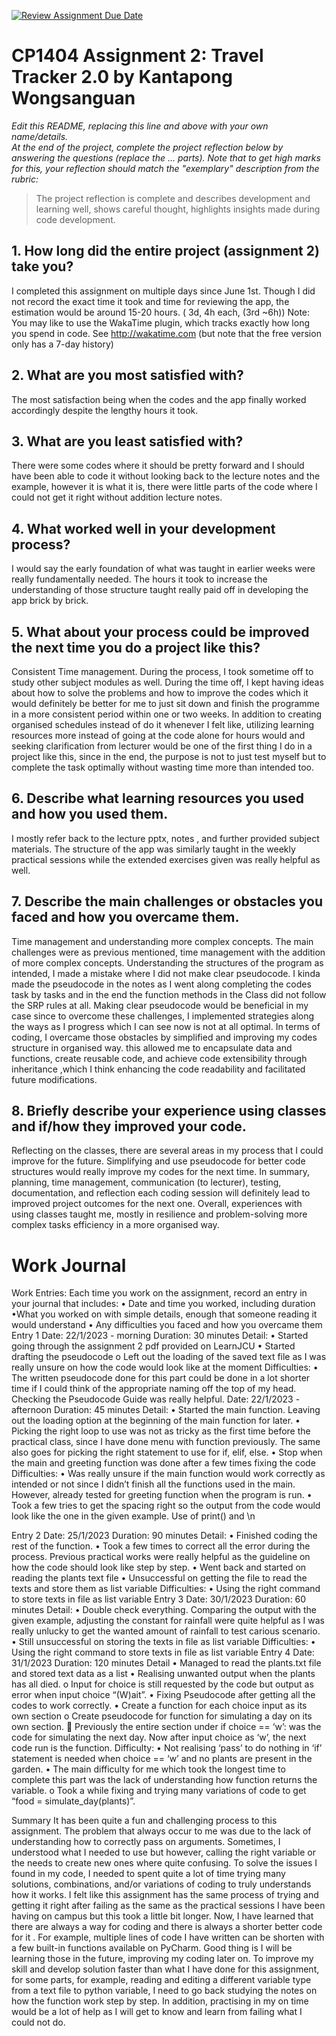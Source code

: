 [![Review Assignment Due Date](https://classroom.github.com/assets/deadline-readme-button-24ddc0f5d75046c5622901739e7c5dd533143b0c8e959d652212380cedb1ea36.svg)](https://classroom.github.com/a/ugsDDcR1)
# CP1404 Assignment 2: Travel Tracker 2.0 by Kantapong Wongsanguan

_Edit this README, replacing this line and above with your own name/details._  
_At the end of the project, complete the project reflection below by answering the questions (replace the ... parts)._
_Note that to get high marks for this, your reflection should match the "exemplary" description from the rubric:_

> The project reflection is complete and describes development and learning well, shows careful thought, highlights insights made during code development.


## 1. How long did the entire project (assignment 2) take you?
I completed this assignment on multiple days since June 1st. Though I did not record the exact time it took and time for reviewing the app, the estimation would be around 15-20 hours. ( 3d, 4h each, (3rd ~6h))
Note: You may like to use the WakaTime plugin, which tracks exactly how long you spend in code. See http://wakatime.com (but note that the free version only has a 7-day history)

## 2. What are you most satisfied with?
The most satisfaction being when the codes and the app finally worked accordingly despite the lengthy hours it took.

## 3. What are you least satisfied with?
There were some codes where it should be pretty forward and I should have been able to code it without looking back to the lecture notes and the example, however it is what it is, there were little parts of the code where I could not get it right without addition lecture notes. 

## 4. What worked well in your development process?
I would say the early foundation of what was taught in earlier weeks were really fundamentally needed. The hours it took to increase the understanding of those structure taught really paid off in developing the app brick by brick.

## 5. What about your process could be improved the next time you do a project like this?
Consistent Time management. During the process, I took sometime off to study other subject modules as well. During the time off, I kept having ideas about how to solve the problems and how to improve the codes which it would definitely be better for me to just sit down and finish the programme in a more consistent period within one or two weeks.
In addition to creating organised schedules instead of do it whenever I felt like, utilizing learning resources more instead of going at the code alone for hours would and seeking clarification from lecturer would be one of the first thing I do in a project like this, since in the end, the purpose is not to just test myself but to complete the task optimally without wasting time more than intended too.

## 6. Describe what learning resources you used and how you used them.
I mostly refer back to the lecture pptx, notes , and further provided subject materials. The structure of the app was similarly taught in the weekly practical sessions while the extended exercises given was really helpful as well.

## 7. Describe the main challenges or obstacles you faced and how you overcame them.
Time management and understanding more complex concepts. The main challenges were as previous mentioned, time management with the addition of more complex concepts. Understanding the structures of the program as intended, I made a mistake where I did not make clear pseudocode. I kinda made the pseudocode in the notes as I went along completing the codes task by tasks and in the end the function methods in the Class did not follow the SRP rules at all. Making clear pseudocode would be beneficial in my case since to overcome these challenges, I implemented strategies along the ways as I progress which I can see now is not at all optimal.
In terms of coding, I overcame those obstacles by simplified and improving my codes structure in organised way. this allowed me to encapsulate data and functions, create reusable code, and achieve code extensibility through inheritance ,which I think enhancing the code readability and facilitated future modifications. 

## 8. Briefly describe your experience using classes and if/how they improved your code.
Reflecting on the classes, there are several areas in my process that I could improve for the future. 
Simplifying and use pseudocode for better code structures would really improve my codes for the next time. In summary, planning, time management, communication (to lecturer), testing, documentation, and reflection each coding session will definitely lead to improved project outcomes for the next one.
Overall, experiences with using classes taught me, mostly in resilience and problem-solving more complex tasks efficiency in a more organised way.

# Work Journal


Work Entries: Each time you work on the assignment, record an entry in your journal that includes: 
• Date and time you worked, including duration 
•What you worked on with simple details, enough that someone reading it would understand 
• Any difficulties you faced and how you overcame them
Entry 1
Date: 22/1/2023 - morning
Duration: 30 minutes
Detail: 
•	Started going through the assignment 2 pdf provided on LearnJCU 
•	Started drafting the pseudocode 
o	Left out the loading of the saved text file as I was really unsure on how the code would look like at the moment
Difficulties: 
•	The written pseudocode done for this part could be done in a lot shorter time if I could think of the appropriate naming off the top of my head. Checking the Pseudocode Guide was really helpful. 
Date: 22/1/2023 - afternoon
Duration: 45 minutes
Detail: 
•	Started the main function. Leaving out the loading option at the beginning of the main function for later.
•	Picking the right loop to use was not as tricky as the first time before the practical class, since I have done menu with function previously. The same also goes for picking the right statement to use for if, elif, else.
•	Stop when the main and greeting function was done after a few times fixing the code
Difficulties: 
•	Was really unsure if the main function would work correctly as intended or not since I didn’t finish all the functions used in the main. However, already tested for greeting function when the program is run.
•	Took a few tries to get the spacing right so the output from the code would look like the one in the given example. Use of print() and \n




Entry 2
Date: 25/1/2023 
Duration: 90 minutes
Detail:
•	Finished coding the rest of the function.
•	Took a few times to correct all the error during the process. Previous practical works were really helpful as the guideline on how the code should look like step by step.
•	Went back and started on reading the plants text file
•	Unsuccessful on getting the file to read the texts and store them as list variable
Difficulties:
•	Using the right command to store texts in file as list variable
Entry 3
Date: 30/1/2023
Duration: 60 minutes
Detail: 
•	Double check everything. Comparing the output with the given example, adjusting the constant for rainfall were quite helpful as I was really unlucky to get the wanted amount of rainfall to test carious scenario.
•	Still unsuccessful on storing the texts in file as list variable
Difficulties:
•	Using the right command to store texts in file as list variable
Entry 4
Date: 31/1/2023
Duration: 120 minutes
Detail
•	Managed to read the plants.txt file and stored text data as a list 
•	Realising unwanted output when the plants has all died.
o	Input for choice is still requested by the code but output as error when input choice “(W)ait”.
•	Fixing Pseudocode after getting all the codes to work correctly.
•	Create a function for each choice input as its own section
o	Create pseudocode for function for simulating a day on its own section.
	Previously the entire section under if choice == ‘w’: was the code for simulating the next day. Now after input choice as ‘w’, the next code run is the function.
Difficulty:
•	Not realising ‘pass’ to do nothing in ‘if’ statement is needed when choice == ‘w’ and no plants are present in the garden.
•	The main difficulty for me which took the longest time to complete this part was the lack of understanding how function returns the variable.
o	Took a while fixing and trying many variations of code to get “food = simulate_day(plants)”.

Summary
 It has been quite a fun and challenging process to this assignment. The problem that always occur to me was due to the lack of understanding how to correctly pass on arguments. Sometimes, I understood what I needed to use but however, calling the right variable or the needs to create new ones where quite confusing. To solve the issues I found in my code, I needed to spent quite a lot of time trying many solutions, combinations, and/or variations of coding to truly understands how it works. I felt like this assignment has the same process of trying and getting it right after failing as the same as the practical sessions I have been having on campus but this took a little bit longer. 
 Now, I have learned that there are always a way for coding and there is always a shorter better code for it . For example, multiple lines of code I have written can be shorten with a few built-in functions available on PyCharm. Good thing is I will be learning those in the future, improving my coding later on. 
 To improve my skill and develop solution faster than what I have done for this assignment, for some parts, for example, reading and editing a different variable type from a text file to python variable, I need to go back studying the notes on how the function work step by step. In addition, practising in my on time would be a lot of help as I will get to know and learn from failing what I could not do.

